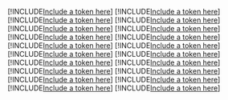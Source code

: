 [!INCLUDE[Include a token here](refs1524640804124/r1.md)]
[!INCLUDE[Include a token here](refs1524640804124/r2.md)]
[!INCLUDE[Include a token here](refs1524640804124/r3.md)]
[!INCLUDE[Include a token here](refs1524640804124/r4.md)]
[!INCLUDE[Include a token here](refs1524640804124/r5.md)]
[!INCLUDE[Include a token here](refs1524640804124/r6.md)]
[!INCLUDE[Include a token here](refs1524640804124/r7.md)]
[!INCLUDE[Include a token here](refs1524640804124/r8.md)]
[!INCLUDE[Include a token here](refs1524640804124/r9.md)]
[!INCLUDE[Include a token here](refs1524640804124/r10.md)]
[!INCLUDE[Include a token here](refs1524640804124/r11.md)]
[!INCLUDE[Include a token here](refs1524640804124/r12.md)]
[!INCLUDE[Include a token here](refs1524640804124/r13.md)]
[!INCLUDE[Include a token here](refs1524640804124/r14.md)]
[!INCLUDE[Include a token here](refs1524640804124/r15.md)]
[!INCLUDE[Include a token here](refs1524640804124/r16.md)]
[!INCLUDE[Include a token here](refs1524640804124/r17.md)]
[!INCLUDE[Include a token here](refs1524640804124/r18.md)]
[!INCLUDE[Include a token here](refs1524640804124/r19.md)]
[!INCLUDE[Include a token here](refs1524640804124/r20.md)]